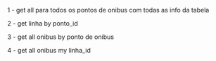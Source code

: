 1 - get all para todos os pontos de onibus com todas as info da tabela

2 - get linha by ponto_id

3 - get all onibus by ponto de onibus

4 - get all onibus my linha_id